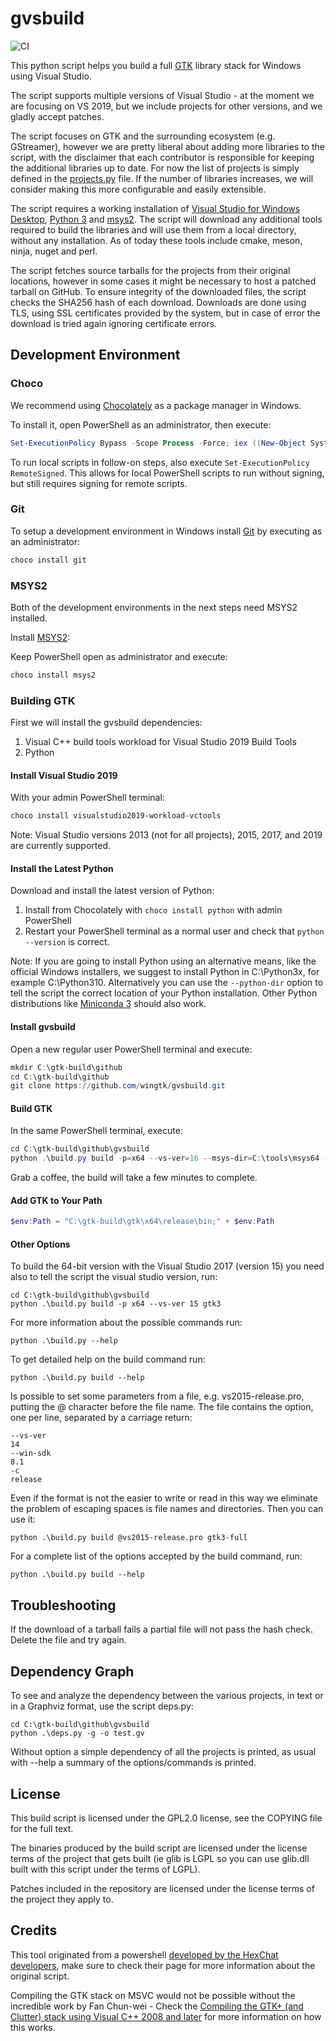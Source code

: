 # gvsbuild

![CI](https://github.com/wingtk/gvsbuild/workflows/CI/badge.svg)

This python script helps you build a full [GTK](https://www.gtk.org/) library
stack for Windows using Visual Studio.

The script supports multiple versions of Visual Studio - at the moment we are
focusing on VS 2019, but we include projects for other versions, and we gladly
accept patches.

The script focuses on GTK and the surrounding ecosystem (e.g. GStreamer),
however we are pretty liberal about adding more libraries to the script, with
the disclaimer that each contributor is responsible for keeping the additional
libraries up to date. For now the list of projects is simply defined in the
[projects.py](https://github.com/wingtk/gvsbuild/blob/master/gvsbuild/projects.py)
file. If the number of libraries increases, we will consider making this more
configurable and easily extensible.

The script requires a working installation of [Visual Studio for Windows
Desktop](http://www.visualstudio.com), [Python 3](https://www.python.org) and
[msys2](https://msys2.github.io). The script will download any additional tools
required to build the libraries and will use them from a local directory,
without any installation. As of today these tools include cmake, meson, ninja,
nuget and perl.

The script fetches source tarballs for the projects from their original
locations, however in some cases it might be necessary to host a patched tarball
on GitHub. To ensure integrity of the downloaded files, the script checks the
SHA256 hash of each download. Downloads are done using TLS, using SSL
certificates provided by the system, but in case of error the download is tried
again ignoring certificate errors.

## Development Environment

### Choco
We recommend using [Chocolately](https://chocolatey.org/) as a package manager
in Windows.

To install it, open PowerShell as an administrator, then execute:

```PowerShell
Set-ExecutionPolicy Bypass -Scope Process -Force; iex ((New-Object System.Net.WebClient).DownloadString('https://community.chocolatey.org/install.ps1'))
```
To run local scripts in follow-on steps, also execute
`Set-ExecutionPolicy RemoteSigned`. This allows for local PowerShell scripts
to run without signing, but still requires signing for remote scripts.

### Git
To setup a development environment in Windows install
[Git](https://gitforwindows.org) by executing as an administrator:

```PowerShell
choco install git
```

### MSYS2
Both of the development environments in the next steps need MSYS2 installed.

Install [MSYS2](http://www.msys2.org/):

Keep PowerShell open as administrator and execute:
```PowerShell
choco install msys2
```

### Building GTK

First we will install the gvsbuild dependencies:
1. Visual C++ build tools workload for Visual Studio 2019 Build Tools
2. Python

#### Install Visual Studio 2019
With your admin PowerShell terminal:

```PowerShell
choco install visualstudio2019-workload-vctools
```

Note: Visual Studio versions 2013 (not for all projects), 2015, 2017, and 2019 are currently supported.

#### Install the Latest Python

Download and install the latest version of Python:

1. Install from Chocolately with `choco install python` with admin PowerShell
1. Restart your PowerShell terminal as a normal user and check that `python --version` is correct.

Note: If you are going to install Python using an alternative means, like the
official Windows installers, we suggest to install Python in C:\Python3x, for
example C:\Python310. Alternatively you can use the `--python-dir` option to
tell the script the correct location of your Python installation. Other Python
distributions like [Miniconda
3](https://repo.continuum.io/miniconda/Miniconda3-latest-Windows-x86_64.exe)
should also work.

#### Install gvsbuild
Open a new regular user PowerShell terminal and execute:

```PowerShell
mkdir C:\gtk-build\github
cd C:\gtk-build\github
git clone https://github.com/wingtk/gvsbuild.git
```

#### Build GTK

In the same PowerShell terminal, execute:

```PowerShell
cd C:\gtk-build\github\gvsbuild
python .\build.py build -p=x64 --vs-ver=16 --msys-dir=C:\tools\msys64 --gtk3-ver=3.24 gtk3
```
Grab a coffee, the build will take a few minutes to complete.

#### Add GTK to Your Path

```PowerShell
$env:Path = "C:\gtk-build\gtk\x64\release\bin;" + $env:Path
```

#### Other Options

 To build the 64-bit version with the Visual Studio 2017 (version 15) you need
 also to tell the script the visual studio version, run:

 ```
 cd C:\gtk-build\github\gvsbuild
 python .\build.py build -p x64 --vs-ver 15 gtk3
 ```

 For more information about the possible commands run:

 ```
 python .\build.py --help
 ```

 To get detailed help on the build command run:

 ```
 python .\build.py build --help
 ```

 Is possible to set some parameters from a file, e.g. vs2015-release.pro, putting
 the @ character before the file name. The file contains the option, one per
 line, separated by a carriage return:

 ```
 --vs-ver
 14
 --win-sdk
 8.1
 -c
 release
 ```

 Even if the format is not the easier to write or read in this way we eliminate
 the problem of escaping spaces is file names and directories. Then you can use
 it:

 ```
 python .\build.py build @vs2015-release.pro gtk3-full
 ```

For a complete list of the options accepted by the build command, run:

```
python .\build.py build --help
```

## Troubleshooting

If the download of a tarball fails a partial file will not pass the hash check.
Delete the file and try again.

## Dependency Graph

To see and analyze the dependency between the various projects, in text or in a
Graphviz format, use the script deps.py:

 ```
 cd C:\gtk-build\github\gvsbuild
 python .\deps.py -g -o test.gv
 ```

Without option a simple dependency of all the projects is printed, as usual with
--help a summary of the options/commands is printed.

## License

This build script is licensed under the GPL2.0 license, see the COPYING file for
the full text.

The binaries produced by the build script are licensed under the license terms
of the project that gets built (ie glib is LGPL so you can use glib.dll built
with this script under the terms of LGPL).

Patches included in the repository are licensed under the license terms of the
project they apply to.

## Credits

This tool originated from a powershell [developed by the HexChat
developers](https://github.com/hexchat/gtk-win32), make sure to check their page
for more information about the original script.

Compiling the GTK stack on MSVC would not be possible without the incredible
work by Fan Chun-wei - Check the [Compiling the GTK+ (and Clutter) stack using
Visual C++ 2008 and
later](https://wiki.gnome.org/Projects/GTK/Win32/MSVCCompilationOfGTKStack) for
more information on how this works.
